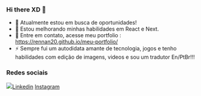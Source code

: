 ### Hi there XD 👋



- 🔭 Atualmente estou em busca de oportunidades!
- 🌱 Estou melhorando minhas habilidades em React e Next.
- 💬 Entre em contato, acesse meu portfolio : https://rennan20.github.io/meu-portfolio/
- ⚡ Sempre fui um autodidata amante de tecnologia, jogos e tenho habilidades com edição de imagens, videos e sou um tradutor En/PtBr!!!

### Redes sociais
<img src="https://img.shields.io/badge/LinkedIn-0077B5?style=for-the-badge&logo=linkedin&logoColor=white" />[Linkedin](https://www.linkedin.com/in/rennan-silva-47831a186/)
<igm src="https://img.shields.io/badge/Instagram-E4405F?style=for-the-badge&logo=instagram&logoColor=white" />[Instagram](https://www.instagram.com/r_ennan_silva/)
